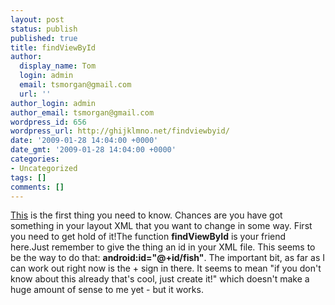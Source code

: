 ```yaml
---
layout: post
status: publish
published: true
title: findViewById
author:
  display_name: Tom
  login: admin
  email: tsmorgan@gmail.com
  url: ''
author_login: admin
author_email: tsmorgan@gmail.com
wordpress_id: 656
wordpress_url: http://ghijklmno.net/findviewbyid/
date: '2009-01-28 14:04:00 +0000'
date_gmt: '2009-01-28 14:04:00 +0000'
categories:
- Uncategorized
tags: []
comments: []
---
```

<!-- more -->

<p><div xmlns="http://www.w3.org/1999/xhtml"><a href="http://code.google.com/android/devel/ui/hooking.html">This</a> is the first thing you need to know. Chances are you have got something in your layout XML that you want to change in some way. First you need to get hold of it!The function <span style="font-weight: bold;">findViewById</span> is your friend here.Just remember to give the thing an id in your XML file. This seems to be the way to do that: <span style="font-weight: bold;">android:id="@+id/fish"</span>. The important bit, as far as I can work out right now is the + sign in there. It seems to mean "if you don't know about this already that's cool, just create it!" which doesn't make a huge amount of sense to me yet - but it works.</div></p>


